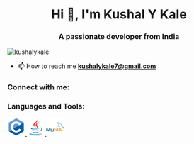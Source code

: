 <h1 align="center">Hi 👋, I'm Kushal Y Kale</h1>
<h3 align="center">A passionate  developer from India</h3>

<p align="left"> <img src="https://komarev.com/ghpvc/?username=kushalykale&label=Profile%20views&color=0e75b6&style=flat" alt="kushalykale" /> </p>

- 📫 How to reach me **kushalykale7@gmail.com**

<h3 align="left">Connect with me:</h3>
<p align="left">
</p>

<h3 align="left">Languages and Tools:</h3>
<p align="left"> <a href="https://www.cprogramming.com/" target="_blank" rel="noreferrer"> <img src="https://raw.githubusercontent.com/devicons/devicon/master/icons/c/c-original.svg" alt="c" width="40" height="40"/> </a> <a href="https://www.java.com" target="_blank" rel="noreferrer"> <img src="https://raw.githubusercontent.com/devicons/devicon/master/icons/java/java-original.svg" alt="java" width="40" height="40"/> </a> <a href="https://www.mysql.com/" target="_blank" rel="noreferrer"> <img src="https://raw.githubusercontent.com/devicons/devicon/master/icons/mysql/mysql-original-wordmark.svg" alt="mysql" width="40" height="40"/> </a> </p>
